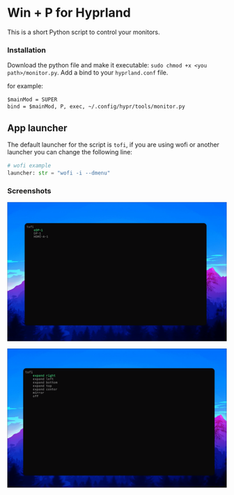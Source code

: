 # Win + P for Hyprland

This is a short Python script to control your monitors.

### Installation
Download the python file and make it executable: `sudo chmod +x <you path>/monitor.py`.
Add a bind to your `hyprland.conf` file.

for example:
```
$mainMod = SUPER
bind = $mainMod, P, exec, ~/.config/hypr/tools/monitor.py
```
## App launcher
The default launcher for the script is `tofi`, if you are using wofi or another launcher you can change the following line:
```py
# wofi example
launcher: str = "wofi -i --dmenu"
```

### Screenshots
![monitor_selection](img/monitor_selection.png)

![monitor_operation](img/monitor_operation.png)
